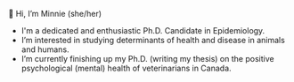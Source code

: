 👋 Hi, I’m Minnie (she/her)
- I'm a dedicated and enthusiastic Ph.D. Candidate in Epidemiology.
- I’m interested in studying determinants of health and disease in animals and humans.
- I’m currently finishing up my Ph.D. (writing my thesis) on the positive psychological (mental) health of veterinarians in Canada.

<!---
minnie-kitt/minnie-kitt is a ✨ special ✨ repository because its `README.md` (this file) appears on your GitHub profile.
You can click the Preview link to take a look at your changes.
--->
